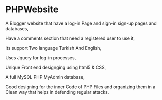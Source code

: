 # PHPWebsite

A Blogger website that have a log-in Page and sign-in sign-up pages and databases,

Have a comments section that need a registered user to use it,

Its support Two language Turkish And English,

Uses Jquery for log-in processes,

Unique Front end designging using html5 & CSS,

A full MySQL PHP MyAdmin  database,

Good designing for the inner Code of PHP Files and organizing them in a Clean way that helps in defending regular attacks.
